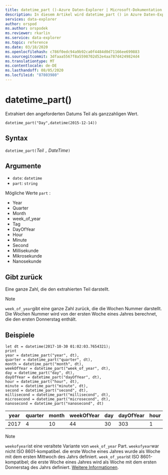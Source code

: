 ```yaml
---
title: datetime_part ()-Azure Daten-Explorer | Microsoft-Dokumentation
description: In diesem Artikel wird datetime_part () in Azure Daten-Explorer beschrieben.
services: data-explorer
author: orspod
ms.author: orspodek
ms.reviewer: rkarlin
ms.service: data-explorer
ms.topic: reference
ms.date: 03/18/2020
ms.openlocfilehash: c786f0edc94a9b92ca0f4484d0d71166ee699883
ms.sourcegitcommit: 3dfaaa5567f8a5598702d52e4aa787d4249824d4
ms.translationtype: MT
ms.contentlocale: de-DE
ms.lasthandoff: 08/05/2020
ms.locfileid: "87803980"
---
```

# <a name="datetime_part"></a>datetime_part()

Extrahiert den angeforderten Datums Teil als ganzzahligen Wert.

```kusto
datetime_part("Day",datetime(2015-12-14))
```

## <a name="syntax"></a>Syntax

`datetime_part(`*Teil* `,` *DateTime*`)`

## <a name="arguments"></a>Argumente

* `date`: `datetime`
* `part`: `string`

Mögliche Werte `part` : 
* Year
* Quarter
* Month
* week_of_year
* Tag
* DayOfYear
* Hour
* Minute
* Second
* Millisekunde
* Mikrosekunde
* Nanosekunde

## <a name="returns"></a>Gibt zurück

Eine ganze Zahl, die den extrahierten Teil darstellt.

> [!NOTE]
> `week_of_year`gibt eine ganze Zahl zurück, die die Wochen Nummer darstellt. Die Wochen Nummer wird von der ersten Woche eines Jahres berechnet, die den ersten Donnerstag enthält.

## <a name="examples"></a>Beispiele

```kusto
let dt = datetime(2017-10-30 01:02:03.7654321); 
print 
year = datetime_part("year", dt),
quarter = datetime_part("quarter", dt),
month = datetime_part("month", dt),
weekOfYear = datetime_part("week_of_year", dt),
day = datetime_part("day", dt),
dayOfYear = datetime_part("dayOfYear", dt),
hour = datetime_part("hour", dt),
minute = datetime_part("minute", dt),
second = datetime_part("second", dt),
millisecond = datetime_part("millisecond", dt),
microsecond = datetime_part("microsecond", dt),
nanosecond = datetime_part("nanosecond", dt)

```

|year|quarter|month|weekOfYear|day|dayOfYear|hour|minute|second|Millisekunde|Mikrosekunde|Nanosekunde|
|---|---|---|---|---|---|---|---|---|---|---|---|
|2017|4|10|44|30|303|1|2|3|765|765432|765432100|

> [!NOTE]
> `weekofyear`ist eine veraltete Variante von `week_of_year` Part. `weekofyear`war nicht ISO 8601-kompatibel. die erste Woche eines Jahres wurde als Woche mit dem ersten Mittwoch des Jahrs definiert.
> `week_of_year`ist ISO 8601-kompatibel; die erste Woche eines Jahres wird als Woche mit dem ersten Donnerstag des Jahrs definiert. [Weitere Informationen](https://en.wikipedia.org/wiki/ISO_8601#Week_dates).